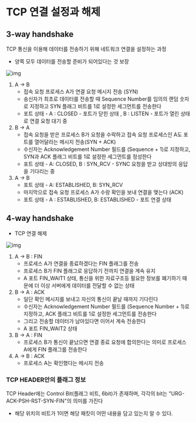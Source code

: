 # TCP 연결 설정과 해제

## 3-way handshake

 TCP 통신을 이용해 데이터를 전송하기 위해 네트워크 연결을 설정하는 과정

- 양쪽 모두 데이터를 전송할 준비가 되어있다는 것 보장

![img](https://gmlwjd9405.github.io/images/network/3-way-handshaking.png)

1. A -> B 
   - 접속 요청 프로세스 A가 연결 요청 메시지 전송 (SYN)
   - 송신자가 최초로 데이터를 전송할 때 Sequence Number를 임의의 랜덤 숫자로 지정하고 SYN 플래그 비트를 1로 설정한 세그먼트를 전송한다
   - 포트 상태 - A : CLOSED - 포트가 닫힌 상태 , B : LISTEN - 포트가 열린 상태로 연결 요청 대기 중
2. B -> A 
   - 접속 요청을 받은 프로세스 B가 요청을 수락하고 접속 요청 프로세스인 A도 포트를 열어달라는 메시지 전송(SYN + ACK)
   - 수신자는 Acknowledgement Number 필드를 (Sequence + 1)로 지정하고, SYN과 ACK 플래그 비트를 1로 설정한 세그먼트를 정성한다
   - 포트 상태 - A: CLOSED, B : SYN_RCV - SYNC 요청을 받고 상대방의 응답을 기다리는 중 
3. A -> B 
   - 포트 상태 - A: ESTABLISHED, B: SYN_RCV
   - 마지막으로 접속 요청 프로세스 A가 수랑 확인을 보내 연결을 맺는다 (ACK)
   - 포트 상태 - A : ESTABLISHED, B: ESTABLISHED - 포트 연결 상태

## 4-way handshake

- TCP 연결 해제

![img](https://blog.kakaocdn.net/dn/cOOd6d/btqxrWdWGha/9K8vKCDGBPIeOoV8AJHr9K/img.png)

1. A -> B : FIN
   - 프로세스 A가 연결을 종료하겠다는 FIN 플래그를 전송
   - 프로세스 B가 FIN 플래그로 응답하기 전까지 연결을 계속 유지
   - A 포트 FIN_WAIT1 상태, 통신을 위한 자료구조등 필요한 정보를 폐기하기 때문에 더 이상 서버에게 데이터를 전달할 수 없는 상태 
2. B -> A : ACK 
   - 일단 확인 메시지를 보내고 자신의 통신이 끝날 때까지 기다린다
   - 수신자는 Acknowledgement Number 필드를 (Sequence Number + 1)로 지정하고, ACK 플래그 비트를 1로 설정한 세그먼트를 전송한다
   - 그리고 전송할 데이터가 남아있다면 이어서 계속 전송한다
   - A 포트 FIN_WAIT2 상태
3. B -> A : FIN
   - 프로세스 B가 통신이 끝났으면 연결 종료 요청에 합의한다는 의미로 프로세스 A에게 FIN 플래그를 전송한다
4. A -> B : ACK
   - 프로세스 A는 확인했다는 메시지 전송

### TCP HEADER안의 플래그 정보

TCP Header에는 Control Bit(플래그 비트, 6bit)가 존재하며, 각각의 bit는 "URG-ACK-PSH-RST-SYN-FIN"의 의미를 가진다

- 해당 위치의 비트가 1이면 해당 패킷이 어떤 내용을 담고 있는지 알 수 있다.